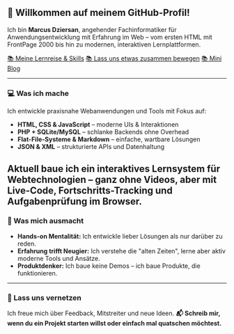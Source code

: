 ## 👋 Willkommen auf meinem GitHub-Profil!

Ich bin **Marcus Dziersan**, angehender Fachinformatiker für Anwendungsentwicklung mit Erfahrung im Web – vom ersten HTML mit FrontPage 2000 bis hin zu modernen, interaktiven Lernplattformen.

[📚 Meine Lernreise & Skills](learning-skills.md)
[📚 Lass uns etwas zusammen bewegen](contact-me.md)
[📚 Mini Blog](https://marbyte.org/index.php)

---

### 💻 Was ich mache

Ich entwickle praxisnahe Webanwendungen und Tools mit Fokus auf:

* **HTML, CSS & JavaScript** – moderne UIs & Interaktionen
* **PHP + SQLite/MySQL** – schlanke Backends ohne Overhead
* **Flat-File-Systeme & Markdown** – einfache, wartbare Lösungen
* **JSON & XML** – strukturierte APIs und Datenhaltung

Aktuell baue ich ein **interaktives Lernsystem** für Webtechnologien – ganz ohne Videos, aber mit Live-Code, Fortschritts-Tracking und Aufgabenprüfung im Browser.
---

### 🚀 Was mich ausmacht

* **Hands-on Mentalität:** Ich entwickle lieber Lösungen als nur darüber zu reden.
* **Erfahrung trifft Neugier:** Ich verstehe die "alten Zeiten", lerne aber aktiv moderne Tools und Ansätze.
* **Produktdenker:** Ich baue keine Demos – ich baue Produkte, die funktionieren.

---

### 🤝 Lass uns vernetzen

Ich freue mich über Feedback, Mitstreiter und neue Ideen.
**📬 Schreib mir, wenn du ein Projekt starten willst oder einfach mal quatschen möchtest.**
